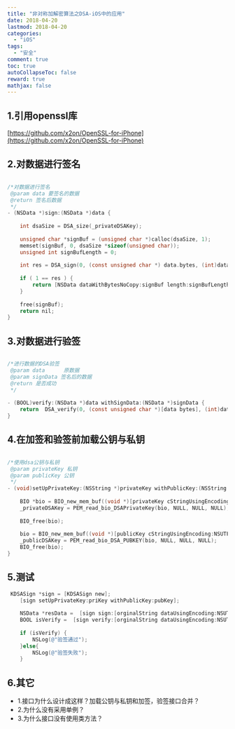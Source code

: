 ```yaml
---
title: "非对称加解密算法之DSA-iOS中的应用"
date: 2018-04-20
lastmod: 2018-04-20
categories:
  - "iOS"
tags:
  - "安全"
comment: true
toc: true
autoCollapseToc: false
reward: true
mathjax: false
---
```



## 1.引用openssl库

[https://github.com/x2on/OpenSSL-for-iPhone](https://github.com/x2on/OpenSSL-for-iPhone)

## 2.对数据进行签名

```objective-c

/*对数据进行签名
 @param data 要签名的数据
 @return 签名后数据
 */
- (NSData *)sign:(NSData *)data {
    
    int dsaSize = DSA_size(_privateDSAKey);
    
    unsigned char *signBuf = (unsigned char *)calloc(dsaSize, 1);
    memset(signBuf, 0, dsaSize *sizeof(unsigned char));
    unsigned int signBufLength = 0;
    
    int res = DSA_sign(0, (const unsigned char *) data.bytes, (int)data.length, signBuf, &signBufLength, _privateDSAKey);
    
    if ( 1 == res ) {
        return [NSData dataWithBytesNoCopy:signBuf length:signBufLength];
    }
    
    free(signBuf);
    return nil;
}

```

## 3.对数据进行验签

```objective-c

/*进行数据的DSA验签
 @param data      原数据
 @param signData 签名后的数据
 @return 是否成功
 */
 
- (BOOL)verify:(NSData *)data withSignData:(NSData *)signData {
    return  DSA_verify(0, (const unsigned char *)[data bytes], (int)data.length,  (const unsigned char *)[signData bytes], (int)signData.length, _publicDSAKey) == 1;
}

```

## 4.在加签和验签前加载公钥与私钥
```objective-c

/*使用dsa公钥与私钥
 @param privateKey 私钥
 @param publicKey 公钥
 */
- (void)setUpPrivateKey:(NSString *)privateKey withPublicKey:(NSString *)publicKey {
    
    BIO *bio = BIO_new_mem_buf((void *)[privateKey cStringUsingEncoding:NSUTF8StringEncoding], -1);
    _privateDSAKey = PEM_read_bio_DSAPrivateKey(bio, NULL, NULL, NULL);
    
    BIO_free(bio);
    
    bio = BIO_new_mem_buf((void *)[publicKey cStringUsingEncoding:NSUTF8StringEncoding], -1);
    _publicDSAKey = PEM_read_bio_DSA_PUBKEY(bio, NULL, NULL, NULL);
    BIO_free(bio);
}
```

## 5.测试

```objective-c
 KDSASign *sign = [KDSASign new];
    [sign setUpPrivateKey:priKey withPublicKey:pubKey];
    
    NSData *resData =  [sign sign:[orginalString dataUsingEncoding:NSUTF8StringEncoding]];
    BOOL isVerify =  [sign verify:[orginalString dataUsingEncoding:NSUTF8StringEncoding] withSignData:resData];
    
    if (isVerify) {
        NSLog(@"验签通过");
    }else{
        NSLog(@"验签失败");
    }

```

## 6.其它
* 1.接口为什么设计成这样？加载公钥与私钥和加签，验签接口合并？
* 2.为什么没有采用单例？
* 3.为什么接口没有使用类方法？